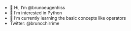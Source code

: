 - 👋 Hi, I’m @brunoeugenhiss
- 👀 I’m interested in Python
- 🌱 I’m currently learning the basic concepts like operators 
- Twitter: @brunochirrime

<!---
brunoeugenhiss/brunoeugenhiss is a ✨ special ✨ repository because its `README.md` (this file) appears on your GitHub profile.
You can click the Preview link to take a look at your changes.
--->
